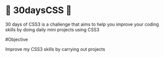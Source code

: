 # 🚀 30daysCSS 🚀

30 days of CSS3 is a challenge that aims to help you improve your coding skills by doing daily mini projects using CSS3

#Objective

Improve my CSS3 skills by carrying out projects